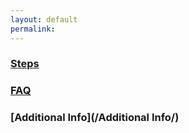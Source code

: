 ```yaml
---
layout: default
permalink:
---
```


### [Steps](/steps/)

### [FAQ](/faq/)

### [Additional Info](/Additional Info/)


